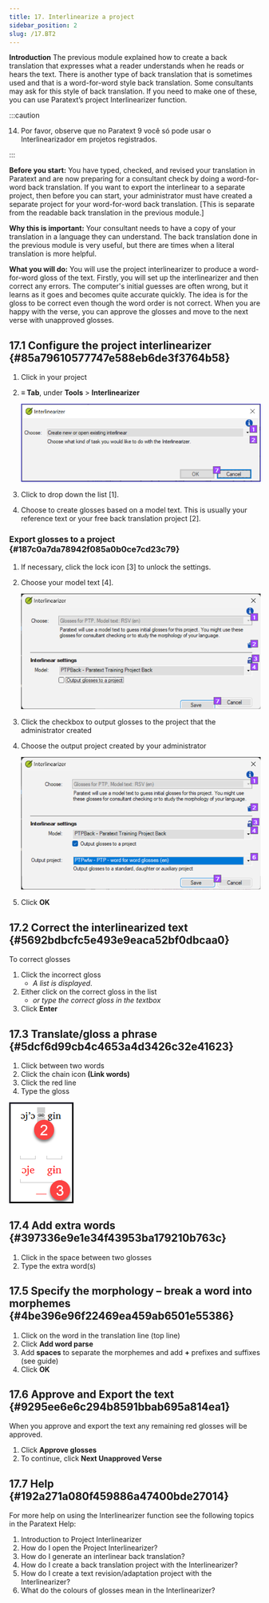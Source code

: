 ```yaml
---
title: 17. Interlinearize a project
sidebar_position: 2
slug: /17.BT2
---
```




**Introduction**  The previous module explained how to create a back translation that expresses what a reader understands when he reads or hears the text. There is another type of back translation that is sometimes used and that is a word-for-word style back translation. Some consultants may ask for this style of back translation. If you need to make one of these, you can use Paratext’s project Interlinearizer function.


:::caution

14. Por favor, observe que no Paratext 9 você só pode usar o Interlinearizador em projetos registrados.

:::




**Before you start:** You have typed, checked, and revised your translation in Paratext and are now preparing for a consultant check by doing a word-for-word back translation. If you want to export the interlinear to a separate project, then before you can start, your administrator must have created a separate project for your word-for-word back translation. [This is separate from the readable back translation in the previous module.]


**Why this is important:** Your consultant needs to have a copy of your translation in a language they can understand. The back translation done in the previous module is very useful, but there are times when a literal translation is more helpful.


**What you will do:** You will use the project interlinearizer to produce a word-for-word gloss of the text. Firstly, you will set up the interlinearizer and then correct any errors. The computer's initial guesses are often wrong, but it learns as it goes and becomes quite accurate quickly. The idea is for the gloss to be correct even though the word order is not correct. When you are happy with the verse, you can approve the glosses and move to the next verse with unapproved glosses.


## 17.1 Configure the project interlinearizer {#85a79610577747e588eb6de3f3764b58}

1. Click in your project
2. **≡ Tab**, under **Tools** &gt; **Interlinearizer**

    ![](./1905854111.png)

3. Click to drop down the list [1].
4. Choose to create glosses based on a model text. This is usually your reference text or your free back translation project [2].

### Export glosses to a project {#187c0a7da78942f085a0b0ce7cd23c79}

1. If necessary, click the lock icon [3] to unlock the settings.
2. Choose your model text [4].

    ![](./1443407551.png)

3. Click the checkbox to output glosses to the project that the administrator created
4. Choose the output project created by your administrator

    ![](./310119566.png)

5. Click **OK**

## 17.2 Correct the interlinearized text {#5692bdbcfc5e493e9eaca52bf0dbcaa0}


To correct glosses

1. Click the incorrect gloss
    - _A list is displayed_.
2. Either click on the correct gloss in the list
    - _or type the correct gloss in the textbox_
3. Click **Enter**

## 17.3 Translate/gloss a phrase {#5dcf6d99cb4c4653a4d3426c32e41623}


<div class='notion-row'>
<div class='notion-column' style={{width: 'calc((100% - (min(32px, 4vw) * 1)) * 0.5)'}}>


1. Click between two words
2. Click the chain icon  **(Link words)**
3. Click the red line
4. Type the gloss




</div><div className='notion-spacer'></div>

<div class='notion-column' style={{width: 'calc((100% - (min(32px, 4vw) * 1)) * 0.5)'}}>


![](./576503207.png)


</div><div className='notion-spacer'></div>
</div>

## 17.4 Add extra words {#397336e9e1e34f43953ba179210b763c}

1. Click in the space between two glosses
2. Type the extra word(s)

## 17.5 Specify the morphology – break a word into morphemes {#4be396e96f22469ea459ab6501e55386}

1. Click on the word in the translation line (top line)
2. Click **Add word parse**
3. Add **spaces** to separate the morphemes and add **+** prefixes and suffixes (see guide)
4. Click **OK**

## 17.6 Approve and Export the text {#9295ee6e6c294b8591bbab695a814ea1}


When you approve and export the text any remaining red glosses will be approved.

1. Click **Approve glosses**
2. To continue, click **Next Unapproved Verse**

## 17.7 Help {#192a271a080f459886a47400bde27014}


For more help on using the Interlinearizer function see the following topics in the Paratext Help:

1. Introduction to Project Interlinearizer
2. How do I open the Project Interlinearizer?
3. How do I generate an interlinear back translation?
4. How do I create a back translation project with the Interlinearizer?
5. How do I create a text revision/adaptation project with the Interlinearizer?
6. What do the colours of glosses mean in the Interlinearizer?
